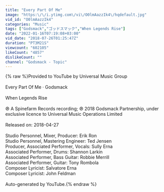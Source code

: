 ```yaml
---
title: "Every Part Of Me"
image: "https:\/\/i.ytimg.com\/vi\/O0lmAazzIk4\/hqdefault.jpg"
vid_id: "O0lmAazzIk4"
categories: "Music"
tags: ["Godsmack","ゴッドスマック","When Legends Rise"]
date: "2022-01-16T07:19:08+03:00"
vid_date: "2018-07-26T01:25:47Z"
duration: "PT3M21S"
viewcount: "602105"
likeCount: "4857"
dislikeCount: ""
channel: "Godsmack - Topic"
---
```

{% raw %}Provided to YouTube by Universal Music Group<br /><br />Every Part Of Me · Godsmack<br /><br />When Legends Rise<br /><br />℗ A Spinefarm Records recording; ℗ 2018 Godsmack Partnership, under exclusive licence to Universal Music Operations Limited<br /><br />Released on: 2018-04-27<br /><br />Studio  Personnel, Mixer, Producer: Erik Ron<br />Studio  Personnel, Mastering  Engineer: Ted Jensen<br />Producer, Associated  Performer, Vocals: Sully Erna<br />Associated  Performer, Drums: Shannon Larkin<br />Associated  Performer, Bass  Guitar: Robbie Merrill<br />Associated  Performer, Guitar: Tony Rombola<br />Composer  Lyricist: Salvatore Erna<br />Composer  Lyricist: John Feldman<br /><br />Auto-generated by YouTube.{% endraw %}
